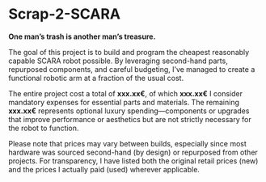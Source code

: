 # Scrap-2-SCARA

**One man’s trash is another man’s treasure.**

The goal of this project is to build and program the cheapest reasonably capable SCARA robot possible. By leveraging second-hand parts, repurposed components, and careful budgeting, I’ve managed to create a functional robotic arm at a fraction of the usual cost.

The entire project cost a total of **xxx.xx€**, of which **xxx.xx€** I consider mandatory expenses for essential parts and materials. The remaining **xxx.xx€** represents optional luxury spending—components or upgrades that improve performance or aesthetics but are not strictly necessary for the robot to function.

Please note that prices may vary between builds, especially since most hardware was sourced second-hand (by design) or repurposed from other projects. For transparency, I have listed both the original retail prices (new) and the prices I actually paid (used) wherever applicable.
